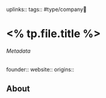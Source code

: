 uplinks:: 
tags:: #type/company👾

# <% tp.file.title %>
###### Metadata
founder::
website::
origins::

## About


